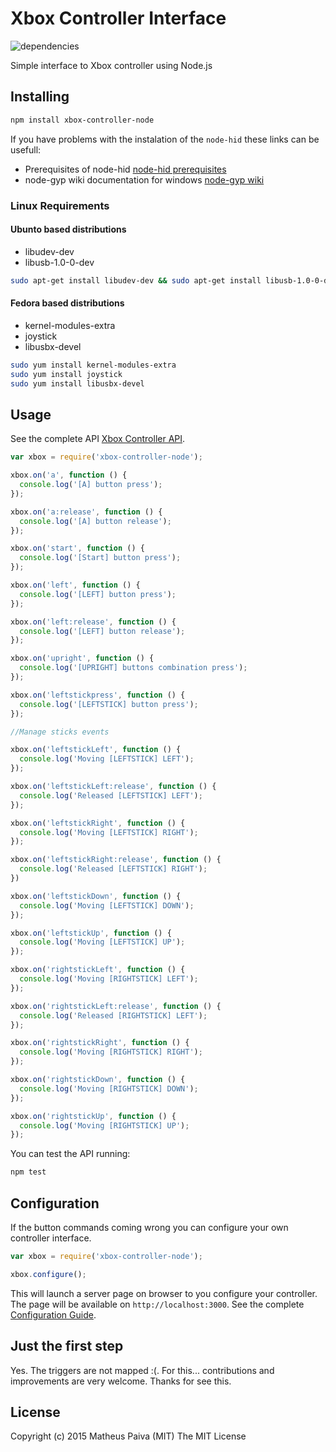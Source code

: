 Xbox Controller Interface
====================

![dependencies](https://david-dm.org/mapaiva/xbox-controller-node.svg)

Simple interface to Xbox controller using Node.js

## Installing

```bash
npm install xbox-controller-node
```

If you have problems with the instalation of the `node-hid` these links can be usefull:

- Prerequisites of node-hid [node-hid prerequisites](https://github.com/node-hid/node-hid#prerequisites)
- node-gyp wiki documentation for windows [node-gyp wiki](https://github.com/TooTallNate/node-gyp/wiki/Visual-Studio-2010-Setup)

### Linux Requirements

#### Ubunto based distributions
- libudev-dev
- libusb-1.0-0-dev

```bash
sudo apt-get install libudev-dev && sudo apt-get install libusb-1.0-0-dev 
```

#### Fedora based distributions
- kernel-modules-extra
- joystick
- libusbx-devel

```bash
sudo yum install kernel-modules-extra
sudo yum install joystick
sudo yum install libusbx-devel
```

## Usage

See the complete API [Xbox Controller API](https://github.com/mapaiva/xbox-controller-node/wiki).

``` javascript
var xbox = require('xbox-controller-node');

xbox.on('a', function () {
  console.log('[A] button press');
});

xbox.on('a:release', function () {
  console.log('[A] button release');
});

xbox.on('start', function () {
  console.log('[Start] button press');
});

xbox.on('left', function () {
  console.log('[LEFT] button press');
});

xbox.on('left:release', function () {
  console.log('[LEFT] button release');
});

xbox.on('upright', function () {
  console.log('[UPRIGHT] buttons combination press');
});

xbox.on('leftstickpress', function () {
  console.log('[LEFTSTICK] button press');
});

//Manage sticks events

xbox.on('leftstickLeft', function () {
  console.log('Moving [LEFTSTICK] LEFT');
});

xbox.on('leftstickLeft:release', function () {
  console.log('Released [LEFTSTICK] LEFT');
});

xbox.on('leftstickRight', function () {
  console.log('Moving [LEFTSTICK] RIGHT');
});

xbox.on('leftstickRight:release', function () {
  console.log('Released [LEFTSTICK] RIGHT');
})

xbox.on('leftstickDown', function () {
  console.log('Moving [LEFTSTICK] DOWN');
});

xbox.on('leftstickUp', function () {
  console.log('Moving [LEFTSTICK] UP');
});

xbox.on('rightstickLeft', function () {
  console.log('Moving [RIGHTSTICK] LEFT');
});

xbox.on('rightstickLeft:release', function () {
  console.log('Released [RIGHTSTICK] LEFT');
});

xbox.on('rightstickRight', function () {
  console.log('Moving [RIGHTSTICK] RIGHT');
});

xbox.on('rightstickDown', function () {
  console.log('Moving [RIGHTSTICK] DOWN');
});

xbox.on('rightstickUp', function () {
  console.log('Moving [RIGHTSTICK] UP');
});
```

You can test the API running:

```bash
npm test
```

## Configuration

If the button commands coming wrong you can configure your own controller interface.

``` javascript
var xbox = require('xbox-controller-node');

xbox.configure();
```

This will launch a server page on browser to you configure your controller. The page will be available on `http://localhost:3000`. See the complete [Configuration Guide](https://github.com/mapaiva/xbox-controller-node/wiki/Configuration-Guide).

## Just the first step

Yes. The triggers are not mapped :(. For this... contributions and improvements are very welcome. Thanks for see this.

## License

Copyright (c) 2015 Matheus Paiva (MIT) The MIT License
